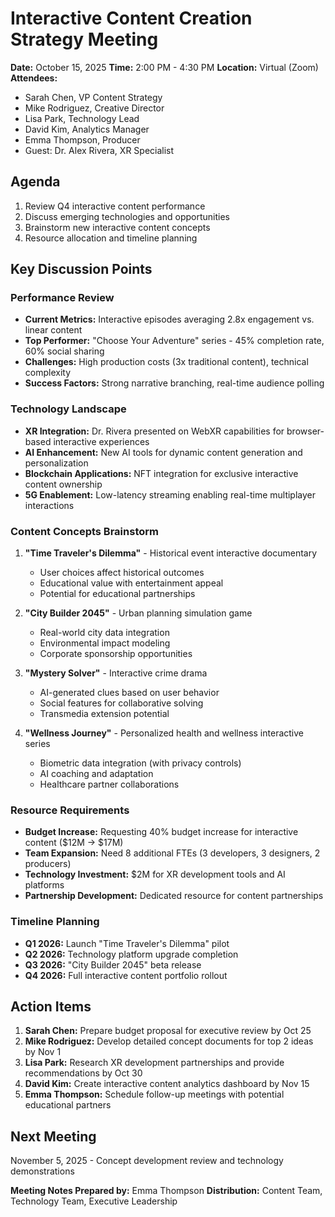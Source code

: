 # Interactive Content Creation Strategy Meeting

**Date:** October 15, 2025
**Time:** 2:00 PM - 4:30 PM
**Location:** Virtual (Zoom)
**Attendees:**
- Sarah Chen, VP Content Strategy
- Mike Rodriguez, Creative Director
- Lisa Park, Technology Lead
- David Kim, Analytics Manager
- Emma Thompson, Producer
- Guest: Dr. Alex Rivera, XR Specialist

## Agenda
1. Review Q4 interactive content performance
2. Discuss emerging technologies and opportunities
3. Brainstorm new interactive content concepts
4. Resource allocation and timeline planning

## Key Discussion Points

### Performance Review
- **Current Metrics:** Interactive episodes averaging 2.8x engagement vs. linear content
- **Top Performer:** "Choose Your Adventure" series - 45% completion rate, 60% social sharing
- **Challenges:** High production costs (3x traditional content), technical complexity
- **Success Factors:** Strong narrative branching, real-time audience polling

### Technology Landscape
- **XR Integration:** Dr. Rivera presented on WebXR capabilities for browser-based interactive experiences
- **AI Enhancement:** New AI tools for dynamic content generation and personalization
- **Blockchain Applications:** NFT integration for exclusive interactive content ownership
- **5G Enablement:** Low-latency streaming enabling real-time multiplayer interactions

### Content Concepts Brainstorm
1. **"Time Traveler's Dilemma"** - Historical event interactive documentary
   - User choices affect historical outcomes
   - Educational value with entertainment appeal
   - Potential for educational partnerships

2. **"City Builder 2045"** - Urban planning simulation game
   - Real-world city data integration
   - Environmental impact modeling
   - Corporate sponsorship opportunities

3. **"Mystery Solver"** - Interactive crime drama
   - AI-generated clues based on user behavior
   - Social features for collaborative solving
   - Transmedia extension potential

4. **"Wellness Journey"** - Personalized health and wellness interactive series
   - Biometric data integration (with privacy controls)
   - AI coaching and adaptation
   - Healthcare partner collaborations

### Resource Requirements
- **Budget Increase:** Requesting 40% budget increase for interactive content ($12M → $17M)
- **Team Expansion:** Need 8 additional FTEs (3 developers, 3 designers, 2 producers)
- **Technology Investment:** $2M for XR development tools and AI platforms
- **Partnership Development:** Dedicated resource for content partnerships

### Timeline Planning
- **Q1 2026:** Launch "Time Traveler's Dilemma" pilot
- **Q2 2026:** Technology platform upgrade completion
- **Q3 2026:** "City Builder 2045" beta release
- **Q4 2026:** Full interactive content portfolio rollout

## Action Items
1. **Sarah Chen:** Prepare budget proposal for executive review by Oct 25
2. **Mike Rodriguez:** Develop detailed concept documents for top 2 ideas by Nov 1
3. **Lisa Park:** Research XR development partnerships and provide recommendations by Oct 30
4. **David Kim:** Create interactive content analytics dashboard by Nov 15
5. **Emma Thompson:** Schedule follow-up meetings with potential educational partners

## Next Meeting
November 5, 2025 - Concept development review and technology demonstrations

**Meeting Notes Prepared by:** Emma Thompson
**Distribution:** Content Team, Technology Team, Executive Leadership
